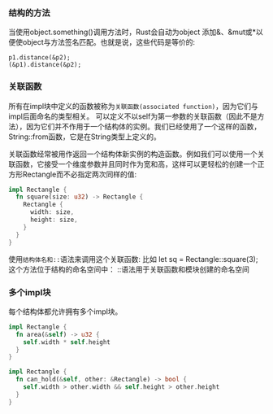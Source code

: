 ### 结构的方法
当使用object.something()调用方法时，Rust会自动为object 添加&、&mut或*以便使object与方法签名匹配。也就是说，这些代码是等价的:
```
p1.distance(&p2);
(&p1).distance(&p2);
```

### 关联函数
所有在impl块中定义的函数被称为`关联函数(associated function)`，因为它们与impl后面命名的类型相关。
可以定义不以self为第一参数的关联函数（因此不是方法），因为它们并不作用于一个结构体的实例。我们已经使用了一个这样的函数，String::from函数，它是在String类型上定义的。

关联函数经常被用作返回一个结构体新实例的构造函数。例如我们可以使用一个关联函数，它接受一个维度参数并且同时作为宽和高，这样可以更轻松的创建一个正方形Rectangle而不必指定两次同样的值:
```Rust
impl Rectangle {
  fn square(size: u32) -> Rectangle {
    Rectangle {
      width: size,
      height: size,
    }
  }
}
```

使用`结构体名和::`语法来调用这个关联函数: 比如 let sq = Rectangle::square(3);
这个方法位于结构的命名空间中： ::语法用于关联函数和模块创建的命名空间

### 多个impl块
每个结构体都允许拥有多个impl块。
```Rust
impl Rectangle {
  fn area(&self) -> u32 {
    self.width * self.height
  }
}

impl Rectangle {
  fn can_hold(&self, other: &Rectangle) -> bool {
    self.width > other.width && self.height > other.height
  }
}

```
